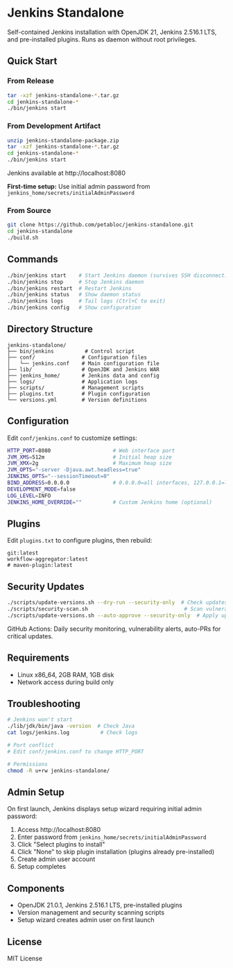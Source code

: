 # Jenkins Standalone

Self-contained Jenkins installation with OpenJDK 21, Jenkins 2.516.1 LTS, and pre-installed plugins. Runs as daemon without root privileges.

## Quick Start

### From Release

```bash
tar -xzf jenkins-standalone-*.tar.gz
cd jenkins-standalone-*
./bin/jenkins start
```

### From Development Artifact

```bash
unzip jenkins-standalone-package.zip
tar -xzf jenkins-standalone-*.tar.gz
cd jenkins-standalone-*
./bin/jenkins start
```

Jenkins available at http://localhost:8080

**First-time setup:** Use initial admin password from `jenkins_home/secrets/initialAdminPassword`

### From Source

```bash
git clone https://github.com/petabloc/jenkins-standalone.git
cd jenkins-standalone
./build.sh
```

## Commands

```bash
./bin/jenkins start    # Start Jenkins daemon (survives SSH disconnect)
./bin/jenkins stop     # Stop Jenkins daemon
./bin/jenkins restart  # Restart Jenkins
./bin/jenkins status   # Show daemon status
./bin/jenkins logs     # Tail logs (Ctrl+C to exit)
./bin/jenkins config   # Show configuration
```

## Directory Structure

```
jenkins-standalone/
├── bin/jenkins          # Control script
├── conf/               # Configuration files
│   └── jenkins.conf    # Main configuration file
├── lib/                # OpenJDK and Jenkins WAR
├── jenkins_home/       # Jenkins data and config
├── logs/               # Application logs
├── scripts/            # Management scripts
├── plugins.txt         # Plugin configuration
└── versions.yml        # Version definitions
```

## Configuration

Edit `conf/jenkins.conf` to customize settings:

```bash
HTTP_PORT=8080                    # Web interface port
JVM_XMS=512m                      # Initial heap size
JVM_XMX=2g                        # Maximum heap size
JVM_OPTS="-server -Djava.awt.headless=true"
JENKINS_OPTS="--sessionTimeout=0"
BIND_ADDRESS=0.0.0.0              # 0.0.0.0=all interfaces, 127.0.0.1=localhost only
DEVELOPMENT_MODE=false
LOG_LEVEL=INFO
JENKINS_HOME_OVERRIDE=""          # Custom Jenkins home (optional)
```

## Plugins

Edit `plugins.txt` to configure plugins, then rebuild:
```
git:latest
workflow-aggregator:latest
# maven-plugin:latest
```

## Security Updates

```bash
./scripts/update-versions.sh --dry-run --security-only  # Check updates
./scripts/security-scan.sh                               # Scan vulnerabilities  
./scripts/update-versions.sh --auto-approve --security-only  # Apply updates
```

GitHub Actions: Daily security monitoring, vulnerability alerts, auto-PRs for critical updates.

## Requirements

- Linux x86_64, 2GB RAM, 1GB disk
- Network access during build only

## Troubleshooting

```bash
# Jenkins won't start
./lib/jdk/bin/java -version  # Check Java
cat logs/jenkins.log          # Check logs

# Port conflict  
# Edit conf/jenkins.conf to change HTTP_PORT

# Permissions
chmod -R u+rw jenkins-standalone/
```

## Admin Setup

On first launch, Jenkins displays setup wizard requiring initial admin password:

1. Access http://localhost:8080
2. Enter password from `jenkins_home/secrets/initialAdminPassword`  
3. Click "Select plugins to install"
4. Click "None" to skip plugin installation (plugins already pre-installed)
5. Create admin user account
6. Setup completes

## Components

- OpenJDK 21.0.1, Jenkins 2.516.1 LTS, pre-installed plugins
- Version management and security scanning scripts  
- Setup wizard creates admin user on first launch

## License

MIT License
